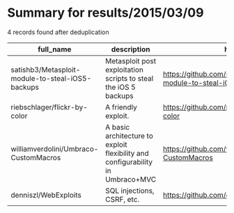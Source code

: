 
# Summary for results/2015/03/09
    
4 records found after deduplication

| full_name | description | html_url | matched_list | matched_count | pushed_at | size | stargazers_count | language | forks_count |
|--------------------------------------------------|--------------------------------------------------------------------------------|---------------------------------------------------------------------|----------------|-----------------|---------------------------|--------|--------------------|------------|---------------|
| satishb3/Metasploit-module-to-steal-iOS5-backups | Metasploit post exploitation scripts to steal the iOS 5 backups | https://github.com/satishb3/Metasploit-module-to-steal-iOS5-backups | ['exploit'] | 1 | 2015-03-09 09:59:01+00:00 | 140 | 1 | Ruby | 0 |
| riebschlager/flickr-by-color | A friendly exploit. | https://github.com/riebschlager/flickr-by-color | ['exploit'] | 1 | 2015-03-09 00:17:49+00:00 | 2000 | 4 | Processing | 0 |
| williamverdolini/Umbraco-CustomMacros | A basic architecture to exploit flexibility and configurability in Umbraco+MVC | https://github.com/williamverdolini/Umbraco-CustomMacros | ['exploit'] | 1 | 2015-03-09 13:29:02+00:00 | 252 | 0 | C# | 0 |
| denniszl/WebExploits | SQL injections, CSRF, etc. | https://github.com/denniszl/WebExploits | ['exploit'] | 1 | 2015-03-09 21:11:37+00:00 | 135 | 1 | HTML | 1 |
